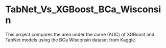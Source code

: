 # TabNet_Vs_XGBoost_BCa_Wisconsin
This project compares the area under the curve (AUC) of XGBoost and TabNet models using the BCa Wisconsin dataset from Kaggle. 
